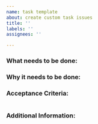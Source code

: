 ```yaml
---
name: task template
about: create custom task issues
title: ''
labels: ''
assignees: ''

---
```


### What needs to be done:

### Why it needs to be done:

### Acceptance Criteria:

#
### Additional Information:

